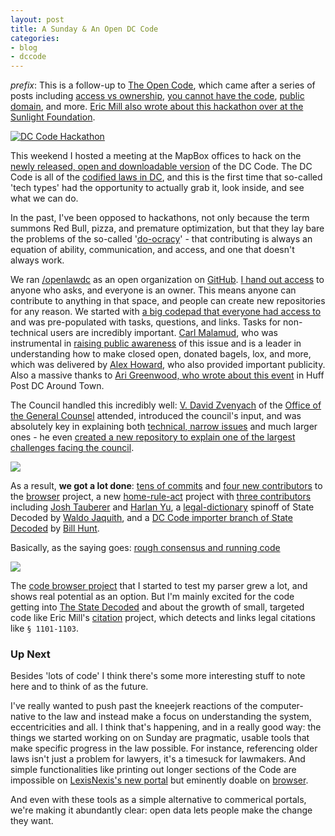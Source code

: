 ```yaml
---
layout: post
title: A Sunday & An Open DC Code
categories:
- blog
- dccode
---
```


<p class='addendum'>
<em>prefix</em>: This is a follow-up to <a href='http://macwright.org/2013/04/04/the-open-code.html'>The Open Code</a>,
which came after a series of posts including <a href='http://macwright.org/2013/02/22/access-ownership.html'>access vs ownership</a>,
<a href='http://macwright.org/2013/02/20/you-cannot-have-the-code.html'>you cannot have the code</a>,
<a href='http://macwright.org/2013/02/14/the-law-is-public-domain.html'>public domain</a>, and more.
<a href='http://sunlightfoundation.com/blog/2013/04/15/what-happens-when-you-open-the-dc-code/'>Eric Mill also wrote
about this hackathon over at the Sunlight Foundation</a>.
</p>

[![DC Code Hackathon](http://farm9.staticflickr.com/8115/8650784032_9fa1294e84_b.jpg)](http://www.flickr.com/photos/tmcw/8650784032/)

This weekend I hosted a meeting at the MapBox offices to hack on the
[newly released, open and downloadable version](http://macwright.org/2013/02/14/the-law-is-public-domain.html) of
the DC Code. The DC Code is all of the [codified laws in DC](http://localhost:4000/2013/02/11/the-code-written.html), and this is the
first time that so-called 'tech types' had the opportunity to actually
grab it, look inside, and see what we can do.

In the past, I've been opposed to hackathons, not only because the
term summons Red Bull, pizza, and premature optimization, but that they
lay bare the problems of the so-called '[do-ocracy](http://www.communitywiki.org/DoOcracy)' -
that contributing is always an equation of ability, communication, and access,
and one that doesn't always work.

We ran [/openlawdc](https://github.com/openlawdc) as an open organization on [GitHub](https://github.com/).
[I hand out access](https://github.com/openlawdc/openlawdc.github.com/issues/1) to anyone
who asks, and everyone is an owner.
This means anyone can contribute to anything in that
space, and people can create new repositories for any reason.
We started with [a big codepad that everyone had access to](http://piratepad.net/ep/pad/view/ro.PxBhfsFjx-S/latest)
and was pre-populated with tasks, questions, and links. Tasks for non-technical
users are incredibly important. [Carl Malamud](http://en.wikipedia.org/wiki/Carl_Malamud),
who was instrumental in [raising public awareness](http://boingboing.net/2013/03/27/municipal-codes-of-dc-free-fo.html)
of this issue and is a leader in understanding how to make closed open,
donated bagels, lox, and more, which was delivered by [Alex Howard](http://radar.oreilly.com/alexh),
who also provided important publicity. Also a massive thanks to
[Ari Greenwood, who wrote about this event](http://www.huffingtonpost.com/2013/04/09/dc-code-hackathon_n_3039271.html)
in Huff Post DC Around Town.

The Council handled this incredibly well: [V. David Zvenyach](https://twitter.com/vdavez)
of the [Office of the General Counsel](http://www.dccouncil.washington.dc.us/offices/office-of-the-general-counsel)
attended, introduced the council's input, and was absolutely key in explaining
both [technical, narrow issues](https://github.com/openlawdc/browser/issues/45)
and much larger ones - he even
[created a new repository to explain one of the largest challenges facing the council](https://github.com/openlawdc/statutes-at-large).

![](http://farm9.staticflickr.com/8245/8649685723_ccd8f7005e_b.jpg)

As a result, **we got a lot done**: [tens of commits](https://github.com/openlawdc/browser/commits/gh-pages) and
[four new contributors](https://github.com/openlawdc/browser/contributors) to the
[browser](https://github.com/openlawdc/browser) project,
a new [home-rule-act](https://github.com/openlawdc/home-rule-act) project
with [three contributors](https://github.com/openlawdc/home-rule-act/graphs/contributors) including
[Josh Tauberer](http://occams.info/) and [Harlan Yu](http://www.cs.princeton.edu/~harlanyu/),
a [legal-dictionary](https://github.com/statedecoded/legal-dictionary) spinoff
of State Decoded by [Waldo Jaquith](http://waldo.jaquith.org/), and
a [DC Code importer branch of State Decoded](https://github.com/krues8dr/statedecoded/tree/dccode)
by [Bill Hunt](http://krues8dr.com/).

Basically, as the saying goes: [rough consensus and running code](http://en.wikipedia.org/wiki/Rough_consensus)

<a href='http://dccode.org/browser/'>
<img src='http://farm9.staticflickr.com/8123/8656300064_812d9d9dca_b.jpg' class='white-on-white' />
</a>

The [code browser project](https://github.com/openlawdc/browser) that I started
to test my parser grew a lot, and shows real potential as an option. But
I'm mainly excited for the code getting into [The State Decoded](http://www.statedecoded.com/) and
about the growth of small, targeted code like Eric Mill's [citation](https://github.com/unitedstates/citation)
project, which detects and links legal citations like `§ 1101-1103`.

### Up Next

Besides 'lots of code' I think there's some more interesting stuff to note here
and to think of as the future.

I've really wanted to push past the kneejerk reactions
of the computer-native to the law and instead make a focus on understanding the
system, eccentricities and all. I think that's happening, and in a really good
way: the things we started working on on Sunday are pragmatic, usable tools
that make specific progress in the law possible. For instance, referencing
older laws isn't just a problem for lawyers, it's a timesuck for lawmakers.
And simple functionalities like printing out longer sections of the Code
are impossible on [LexisNexis's new portal](http://www.lexisnexis.com/hottopics/dccode/)
but eminently doable on [browser](http://dccode.org/browser/).

And even with these tools as a simple alternative to commerical portals, we're
making it abundantly clear: open data lets people make the change they want.
